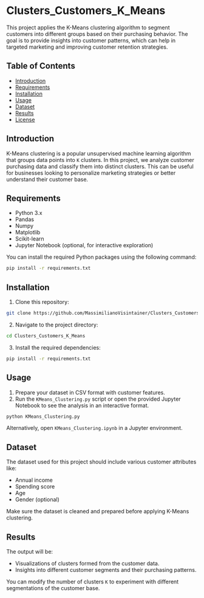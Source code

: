 # Clusters_Customers_K_Means


This project applies the K-Means clustering algorithm to segment customers into different groups based on their purchasing behavior. The goal is to provide insights into customer patterns, which can help in targeted marketing and improving customer retention strategies.


## Table of Contents
- [Introduction](#introduction)
- [Requirements](#requirements)
- [Installation](#installation)
- [Usage](#usage)
- [Dataset](#dataset)
- [Results](#results)
- [License](#license)


## Introduction


K-Means clustering is a popular unsupervised machine learning algorithm that groups data points into `K` clusters. In this project, we analyze customer purchasing data and classify them into distinct clusters. This can be useful for businesses looking to personalize marketing strategies or better understand their customer base.


## Requirements


- Python 3.x
- Pandas
- Numpy
- Matplotlib
- Scikit-learn
- Jupyter Notebook (optional, for interactive exploration)


You can install the required Python packages using the following command:


```bash
pip install -r requirements.txt
```


## Installation


1. Clone this repository:


```bash
git clone https://github.com/MassimilianoVisintainer/Clusters_Customers_K_Means.git
```


2. Navigate to the project directory:


```bash
cd Clusters_Customers_K_Means
```


3. Install the required dependencies:


```bash
pip install -r requirements.txt
```


## Usage


1. Prepare your dataset in CSV format with customer features.
2. Run the `KMeans_Clustering.py` script or open the provided Jupyter Notebook to see the analysis in an interactive format.
   
```bash
python KMeans_Clustering.py
```


Alternatively, open `KMeans_Clustering.ipynb` in a Jupyter environment.


## Dataset


The dataset used for this project should include various customer attributes like:


- Annual income
- Spending score
- Age
- Gender (optional)


Make sure the dataset is cleaned and prepared before applying K-Means clustering.


## Results


The output will be:


- Visualizations of clusters formed from the customer data.
- Insights into different customer segments and their purchasing patterns.
  
You can modify the number of clusters `K` to experiment with different segmentations of the customer base.


